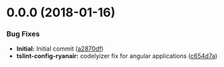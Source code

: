<a name="0.0.0"></a>
# 0.0.0 (2018-01-16)


### Bug Fixes

* **Initial:** Initial commit ([a2870df](https://github.com/Ryanair/linters/commit/a2870df))
* **tslint-config-ryanair:** codelyizer fix for angular applications ([c654d7a](https://github.com/Ryanair/linters/commit/c654d7a))




